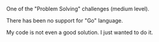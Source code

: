 One of the "Problem Solving" challenges (medium level).

There has been no support for "Go" language.

My code is not even a good solution. I just wanted to do it.
